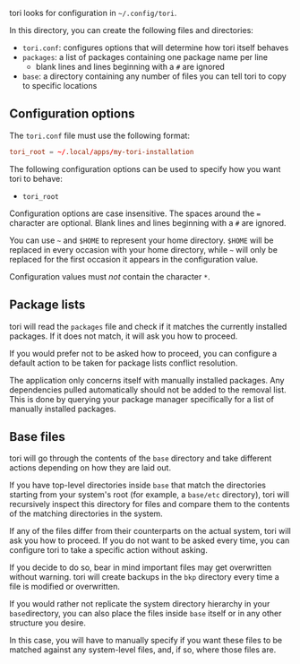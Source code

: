 tori looks for configuration in `~/.config/tori`.

In this directory, you can create the following files and directories:

- `tori.conf`: configures options that will determine how tori itself behaves
- `packages`: a list of packages containing one package name per line
  - blank lines and lines beginning with a `#` are ignored
- `base`: a directory containing any number of files you can tell tori to copy to specific locations

## Configuration options

The `tori.conf` file must use the following format:

```conf
tori_root = ~/.local/apps/my-tori-installation
```

The following configuration options can be used to specify how you want tori to behave:

- `tori_root`


Configuration options are case insensitive. The spaces around the `=` character are optional. Blank lines and lines beginning with a `#` are ignored. 

You can use `~` and `$HOME` to represent your home directory. `$HOME` will be replaced in every occasion with your home directory, while `~` will only be replaced for the first occasion it appears in the configuration value.

Configuration values must _not_ contain the character `*`.

## Package lists

tori will read the `packages` file and check if it matches the currently installed packages. If it does not match, it will ask you how to proceed.

If you would prefer not to be asked how to proceed, you can configure a default action to be taken for package lists conflict resolution.

The application only concerns itself with manually installed packages. Any dependencies pulled automatically should not be added to the removal list. This is done by querying your package manager specifically for a list of manually installed packages.

## Base files

tori will go through the contents of the `base` directory and take different actions depending on how they are laid out.

If you have top-level directories inside `base` that match the directories starting from your system's root (for example, a `base/etc` directory), tori will recursively inspect this directory for files and compare them to the contents of the matching directories in the system.

If any of the files differ from their counterparts on the actual system, tori will ask you how to proceed. If you do not want to be asked every time, you can configure tori to take a specific action without asking.

If you decide to do so, bear in mind important files may get overwritten without warning. tori will create backups in the `bkp` directory every time a file is modified or overwritten.

If you would rather not replicate the system directory hierarchy in your `base`directory, you can also place the files inside `base` itself or in any other structure you desire.

In this case, you will have to manually specify if you want these files to be matched against any system-level files, and, if so, where those files are.
